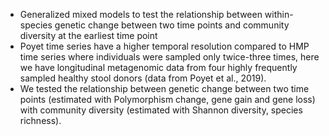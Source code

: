 * Generalized mixed models to test the relationship between within-species genetic change between two time points and community diversity at the earliest time point 
* Poyet time series have a higher temporal resolution compared to HMP time series where individuals were sampled only twice-three times, here we have longitudinal metagenomic data from four highly frequently sampled healthy stool donors (data from Poyet et al., 2019).
* We tested the relationship between genetic change between two time points (estimated with Polymorphism change, gene gain and gene loss) with community diversity (estimated with Shannon diversity, species richness).
